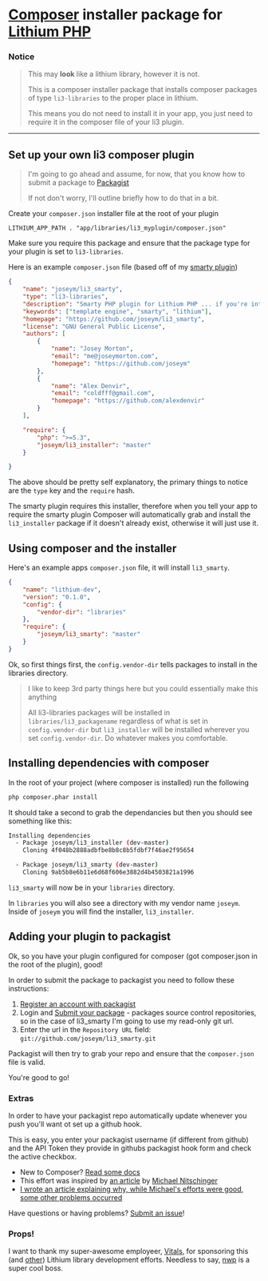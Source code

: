 # [Composer](http://getcomposer.org) installer package for [Lithium PHP](http://lithify.me)

### Notice
> This may __look__ like a lithium library, however it is not.
>
> This is a composer installer package that installs composer packages of type `li3-libraries` to the proper place in lithium.
>
> This means you do not need to install it in your app, you just need to require it in the composer file of your li3 plugin.

***

## Set up your own li3 composer plugin
> I'm going to go ahead and assume, for now, that you know how to submit a package to [Packagist](http://packagist.org)
>
> If not don't worry, I'll outline briefly how to do that in a bit.

Create your `composer.json` installer file at the root of your plugin

~~~
LITHIUM_APP_PATH . "app/libraries/li3_myplugin/composer.json"
~~~

Make sure you require this package and ensure that the package type for your plugin is set to `li3-libraries`.

Here is an example `composer.json` file (based off of my [smarty plugin](http://www.github.com/joseym/li3_smarty))

~~~ json
{
	"name": "joseym/li3_smarty",
	"type": "li3-libraries",
	"description": "Smarty PHP plugin for Lithium PHP ... if you're into that sort of thing",
	"keywords": ["template engine", "smarty", "lithium"],
	"homepage": "https://github.com/joseym/li3_smarty",
	"license": "GNU General Public License",
	"authors": [
		{
			"name": "Josey Morton",
			"email": "me@joseymorton.com",
			"homepage": "https://github.com/joseym"
		},
		{
			"name": "Alex Denvir",
			"email": "coldfff@gmail.com",
			"homepage": "https://github.com/alexdenvir"
		}
	],

	"require": {
		"php": ">=5.3",
		"joseym/li3_installer": "master"
	}

}
~~~

The above should be pretty self explanatory, the primary things to notice are the `type` key and the `require` hash.

The smarty plugin requires this installer, therefore when you tell your app to require the smarty plugin Composer will automatically grab and install the `li3_installer` package if it doesn't already exist, otherwise it will just use it.

## Using composer and the installer

Here's an example apps `composer.json` file, it will install `li3_smarty`.

~~~ json
{
	"name": "lithium-dev",
	"version": "0.1.0",
	"config": {
		"vendor-dir": "libraries"
	},
	"require": {
		"joseym/li3_smarty": "master"
	}
}
~~~

Ok, so first things first, the `config.vendor-dir` tells packages to install in the libraries directory.

> I like to keep 3rd party things here but you could essentially make this anything
>
> All li3-libraries packages will be installed in `libraries/li3_packagename` regardless of what is set in `config.vendor-dir` but `li3_installer` will be installed wherever you set `config.vendor-dir`. Do whatever makes you comfortable.

## Installing dependencies  with composer

In the root of your project (where composer is installed) run the following

~~~ bash
php composer.phar install
~~~

It should take a second to grab the dependancies but then you should see something like this:

~~~ bash
Installing dependencies
  - Package joseym/li3_installer (dev-master)
    Cloning 4f048b2888adbfbe8b8c8b5fdbf7f46ae2f95654

  - Package joseym/li3_smarty (dev-master)
    Cloning 9ab5b8e6b11e6d68f606e3882d4b4503821a1996
~~~

`li3_smarty` will now be in your `libraries` directory.

In `libraries` you will also see a directory with my vendor name `joseym`. Inside of `joseym` you will find the installer, `li3_installer`.

## Adding your plugin to packagist

Ok, so you have your plugin configured for composer (got composer.json in the root of the plugin), good!

In order to submit the package to packagist you need to follow these instructions:

1. [Register an account with packagist](http://packagist.org/register/)
2. Login and [Submit your package](http://packagist.org/packages/submit) - packages source control repositories, so in the case of li3_smarty I'm going to use my read-only git url.
3. Enter the url in the `Repository URL` field: `git://github.com/joseym/li3_smarty.git`

Packagist will then try to grab your repo and ensure that the `composer.json` file is valid.

You're good to go!

### Extras

In order to have your packagist repo automatically update whenever you push you'll want ot set up a github hook. 

This is easy, you enter your packagist username (if different from github) and the API Token they provide in githubs packagist hook form and check the active checkbox.

- New to Composer? [Read some docs](http://getcomposer.org/doc/)
- This effort was inspired by [an article](http://nitschinger.at/Playing-with-Composer-and-Lithium) by [Michael Nitschinger](https://twitter.com/#!/daschl)
- [I wrote an article explaining why, while Michael's efforts were good, some other problems occurred](http://tumblr.joseymorton.com/post/22289486722/package-management-and-lithium-php)

Have questions or having problems? [Submit an issue](https://github.com/joseym/li3_installer/issues)!

### Props!
I want to thank my super-awesome employeer, [Vitals](http://www.vitals.com), for sponsoring this (and [other](https://github.com/joseym)) Lithium library development efforts. Needless to say, [nwp](http://github.com/nwp) is a super cool boss.
